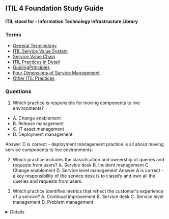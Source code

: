 ## ITIL 4 Foundation Study Guide
#### ITIL stood for - Information Technology Infrastructure Library
### Terms

- [General Terminology](GeneralTerminology.md)
- [ITIL Service Value System](ITILServiceValueSystem.md)
- [Service Value Chain](ServiceValueChain.md)
- [ITIL Practices in Detail](ITILPracticesInDetail.md)
- [GuidingPrinciples](GuidingPrinciples.md)
- [Four Dimensions of Service Management](FourDimensionsOfSM.md)
- [Other ITIL Practices](OtherITILPractices.md)

### Questions

1) Which practice is responsible for moving components to live environments?

- A. Change enablement
- B. Release management
- C. IT asset management
- D. Deployment management

<answer>
Answer D is correct - deployment management practice is all about moving service components to live environments.
</answer>


2) Which practice includes the classification and ownership of queries and requests from users?
A. Service desk
B. Incident management
C. Change enablement
D. Service level management
<detais>Answer A is correct - a key responsibility of the service desk is to classify and own all the
queries and requests from users.
</details>


3) Which practice identifies metrics that reflect the customer's experience of a service?
A. Continual improvement
B. Service desk
C. Service level management
D. Problem management
<details>Answer C is correct - service level management is concerned with measures that are a
truthful reflection of the customer's actual experience and level of satisfaction with the whole service.
</details>
